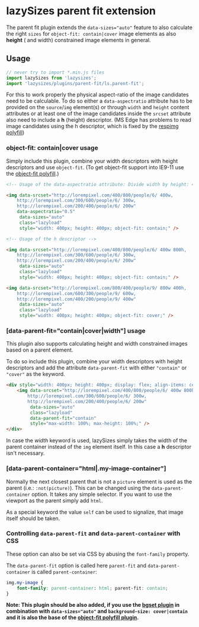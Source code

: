 # lazySizes parent fit extension

The parent fit plugin extends the ``data-sizes="auto"`` feature to also calculate the right ``sizes`` for ``object-fit: contain|cover`` image elements as also **height** ( and width) constrained image elements in general.

## Usage

```js
// never try to import *.min.js files 
import lazySizes from 'lazysizes';
import 'lazysizes/plugins/parent-fit/ls.parent-fit';
```

For this to work properly the physical aspect-ratio of the image candidates need to be calculable. To do so either a `data-aspectratio` attribute has to be provided on the `source`/`img` element(s) or through `width` and `height` content attributes or at least one of the image candidates inside the ``srcset`` attribute also need to include a **h** (height) descriptor. (MS Edge has problems to read image candidates using the h descriptor, which is fixed by the [respimg polyfill](../respimg))

### object-fit: contain|cover usage

Simply include this plugin, combine your width descriptors with height descriptors and use ``object-fit``. (To get object-fit support into IE9-11 use the [object-fit polyfill](../object-fit).)

```html
<!-- Usage of the data-aspectratio attribute: Divide width by height: 400/800 = data-aspectratio="0.5" -->

<img data-srcset="http://lorempixel.com/400/800/people/6/ 400w,
	http://lorempixel.com/300/600/people/6/ 300w,
	http://lorempixel.com/200/400/people/6/ 200w"
	data-aspectratio="0.5"
	 data-sizes="auto"
	 class="lazyload"
	 style="width: 400px; height: 400px; object-fit: contain;" />

<!-- Usage of the h descriptor -->

<img data-srcset="http://lorempixel.com/400/800/people/6/ 400w 800h,
	http://lorempixel.com/300/600/people/6/ 300w,
	http://lorempixel.com/200/400/people/6/ 200w"
	 data-sizes="auto"
	 class="lazyload"
	 style="width: 400px; height: 400px; object-fit: contain;" />

<img data-srcset="http://lorempixel.com/800/400/people/9/ 800w 400h,
	http://lorempixel.com/600/300/people/9/ 600w,
	http://lorempixel.com/400/200/people/9/ 400w"
	 data-sizes="auto"
	 class="lazyload"
	 style="width: 400px; height: 400px; object-fit: cover;" />


```



### [data-parent-fit="contain|cover|width"] usage

This plugin also supports calculating height and width constrained images based on a parent element.

To do so include this plugin, combine your width descriptors with height descriptors and add the attribute ``data-parent-fit`` with either ``"contain"`` or ``"cover"`` as the keyword.

```html
<div style="width: 400px; height: 400px; display: flex; align-items: center; justify-content: center;">
	<img data-srcset="http://lorempixel.com/400/800/people/6/ 400w 800h,
		http://lorempixel.com/300/600/people/6/ 300w,
		http://lorempixel.com/200/400/people/6/ 200w"
		 data-sizes="auto"
		 class="lazyload"
		 data-parent-fit="contain"
		 style="max-width: 100%; max-height: 100%;" />
</div>
```

In case the *width* keyword is used, lazySizes simply takes the width of the parent container instead of the ``img`` element itself. In this case a **h** descriptor isn't necessary.

### [data-parent-container="html|.my-image-container"]
Normally the next closest parent that is not a `picture` element is used as the parent (i.e.: `:not(picture)`). This can be changed using the `data-parent-container` option. It takes any simple selector. If you want to use the viewport as the parent simply add `html`.

As a special keyword the value `self` can be used to signalize, that image itself should be taken.

### Controlling `data-parent-fit` and `data-parent-container` with CSS
These option can also be set via CSS by abusing the `font-family` property.

The `data-parent-fit` option is called here `parent-fit` and `data-parent-container` is called `parent-container`:

```css
img.my-image {
	font-family: parent-container: html; parent-fit: contain;
}
```

**Note: This plugin should be also added, if you use the [bgset plugin](../bgset/) in combination with ``data-sizes="auto"`` and ``background-size: cover|contain`` and it is also the base of the [object-fit polyfill plugin](../object-fit).**
